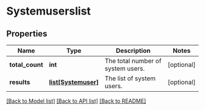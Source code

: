 # Systemuserslist

## Properties
Name | Type | Description | Notes
------------ | ------------- | ------------- | -------------
**total_count** | **int** | The total number of system users. | [optional] 
**results** | [**list[Systemuser]**](Systemuser.md) | The list of system users. | [optional] 

[[Back to Model list]](../README.md#documentation-for-models) [[Back to API list]](../README.md#documentation-for-api-endpoints) [[Back to README]](../README.md)


